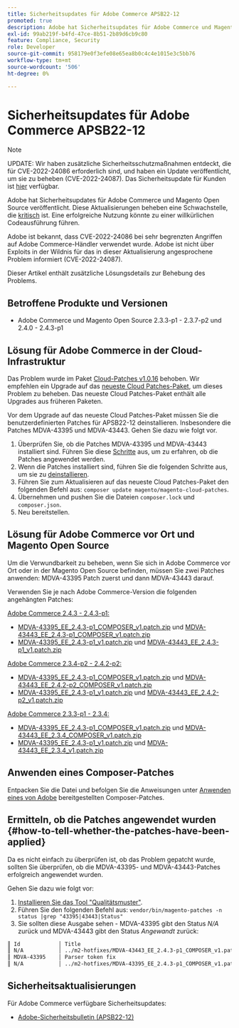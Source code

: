 ```yaml
---
title: Sicherheitsupdates für Adobe Commerce APSB22-12
promoted: true
description: Adobe hat Sicherheitsupdates für Adobe Commerce und Magento Open Source veröffentlicht. Diese Aktualisierungen beheben eine als kritisch eingestufte Schwachstelle. Eine erfolgreiche Nutzung könnte zu einer willkürlichen Codeausführung führen.
exl-id: 99ab219f-b4fd-47ce-8b51-2b89d6cb9c80
feature: Compliance, Security
role: Developer
source-git-commit: 958179e0f3efe08e65ea8b0c4c4e1015e3c5bb76
workflow-type: tm+mt
source-wordcount: '506'
ht-degree: 0%

---
```


# Sicherheitsupdates für Adobe Commerce APSB22-12

>[!NOTE]
>
>UPDATE: Wir haben zusätzliche Sicherheitsschutzmaßnahmen entdeckt, die für CVE-2022-24086 erforderlich sind, und haben ein Update veröffentlicht, um sie zu beheben (CVE-2022-24087). Das Sicherheitsupdate für Kunden ist [hier](https://helpx.adobe.com/security/products/magento/apsb22-12.html) verfügbar.


Adobe hat Sicherheitsupdates für Adobe Commerce und Magento Open Source veröffentlicht. Diese Aktualisierungen beheben eine Schwachstelle, die [kritisch](https://helpx.adobe.com/security/severity-ratings.html) ist. Eine erfolgreiche Nutzung könnte zu einer willkürlichen Codeausführung führen.

Adobe ist bekannt, dass CVE-2022-24086 bei sehr begrenzten Angriffen auf Adobe Commerce-Händler verwendet wurde. Adobe ist nicht über Exploits in der Wildnis für das in dieser Aktualisierung angesprochene Problem informiert (CVE-2022-24087).

Dieser Artikel enthält zusätzliche Lösungsdetails zur Behebung des Problems.

## Betroffene Produkte und Versionen

* Adobe Commerce und Magento Open Source 2.3.3-p1 - 2.3.7-p2 und 2.4.0 - 2.4.3-p1

## Lösung für Adobe Commerce in der Cloud-Infrastruktur

Das Problem wurde im Paket [Cloud-Patches v1.0.16](https://devdocs.magento.com/cloud/release-notes/mcp-release-notes.html?itm_source=devdocs&amp;itm_medium=search_page&amp;itm_campaign=federated_search&amp;itm_term=v1.0.16#v1016) behoben. Wir empfehlen ein Upgrade auf das [neueste Cloud Patches-Paket](https://devdocs.magento.com/cloud/release-notes/mcp-release-notes.html?itm_source=devdocs&amp;itm_medium=search_page&amp;itm_campaign=federated_search&amp;itm_term=v1.0.16#latest), um dieses Problem zu beheben. Das neueste Cloud Patches-Paket enthält alle Upgrades aus früheren Paketen.

Vor dem Upgrade auf das neueste Cloud Patches-Paket müssen Sie die benutzerdefinierten Patches für APSB22-12 deinstallieren. Insbesondere die Patches MDVA-43395 und MDVA-43443. Gehen Sie dazu wie folgt vor.

1. Überprüfen Sie, ob die Patches MDVA-43395 und MDVA-43443 installiert sind. Führen Sie diese [Schritte](#how-to-tell-whether-the-patches-have-been-applied) aus, um zu erfahren, ob die Patches angewendet werden.
1. Wenn die Patches installiert sind, führen Sie die folgenden Schritte aus, um sie zu [deinstallieren](https://devdocs.magento.com/cloud/project/project-patch.html?itm_source=devdocs&amp;itm_medium=search_page&amp;itm_campaign=federated_search&amp;itm_term=uninstall%20patch#revert-a-custom-patch).
1. Führen Sie zum Aktualisieren auf das neueste Cloud Patches-Paket den folgenden Befehl aus: `composer update magento/magento-cloud-patches`.
1. Übernehmen und pushen Sie die Dateien `composer.lock` und `composer.json`.
1. Neu bereitstellen.

## Lösung für Adobe Commerce vor Ort und Magento Open Source

Um die Verwundbarkeit zu beheben, wenn Sie sich in Adobe Commerce vor Ort oder in der Magento Open Source befinden, müssen Sie zwei Patches anwenden: MDVA-43395 Patch zuerst und dann MDVA-43443 darauf.

Verwenden Sie je nach Adobe Commerce-Version die folgenden angehängten Patches:

<u>Adobe Commerce 2.4.3 - 2.4.3-p1:</u>

* [MDVA-43395_EE_2.4.3-p1_COMPOSER_v1.patch.zip](assets/MDVA-43395_EE_2.4.3-p1_COMPOSER_v1.patch.zip) und [MDVA-43443_EE_2.4.3-p1_COMPOSER_v1.patch.zip](assets/MDVA-43443_EE_2.4.3-p1_COMPOSER_v1.patch.zip)
* [MDVA-43395_EE_2.4.3-p1_v1.patch.zip](assets/MDVA-43395_EE_2.4.3-p1_v1.patch.zip) und [MDVA-43443_EE_2.4.3-p1_v1.patch.zip](assets/MDVA-43443_EE_2.4.3-p1_v1.patch.zip)

<u>Adobe Commerce 2.3.4-p2 - 2.4.2-p2:</u>

* [MDVA-43395_EE_2.4.3-p1_COMPOSER_v1.patch.zip](assets/MDVA-43395_EE_2.4.3-p1_COMPOSER_v1.patch.zip) und [MDVA-43443_EE_2.4.2-p2_COMPOSER_v1.patch.zip](assets/MDVA-43443_EE_2.4.2-p2_COMPOSER_v1.patch.zip)
* [MDVA-43395_EE_2.4.3-p1_v1.patch.zip](assets/MDVA-43395_EE_2.4.3-p1_v1.patch.zip) und [MDVA-43443_EE_2.4.2-p2_v1.patch.zip](assets/MDVA-43443_EE_2.4.2-p2_v1.patch.zip)

<u>Adobe Commerce 2.3.3-p1 - 2.3.4:</u>

* [MDVA-43395_EE_2.4.3-p1_COMPOSER_v1.patch.zip](assets/MDVA-43395_EE_2.4.3-p1_COMPOSER_v1.patch.zip) und [MDVA-43443_EE_2.3.4_COMPOSER_v1.patch.zip](assets/MDVA-43443_EE_2.3.4_COMPOSER_v1.patch.zip)
* [MDVA-43395_EE_2.4.3-p1_v1.patch.zip](assets/MDVA-43395_EE_2.4.3-p1_v1.patch.zip) und [MDVA-43443_EE_2.3.4_v1.patch.zip](assets/MDVA-43443_EE_2.3.4_v1.patch.zip)

## Anwenden eines Composer-Patches

Entpacken Sie die Datei und befolgen Sie die Anweisungen unter [Anwenden eines von Adobe](/help/how-to/general/how-to-apply-a-composer-patch-provided-by-magento.md) bereitgestellten Composer-Patches.


## Ermitteln, ob die Patches angewendet wurden {#how-to-tell-whether-the-patches-have-been-applied}

Da es nicht einfach zu überprüfen ist, ob das Problem gepatcht wurde, sollten Sie überprüfen, ob die MDVA-43395- und MDVA-43443-Patches erfolgreich angewendet wurden.

Gehen Sie dazu wie folgt vor:

1. [Installieren Sie das Tool &quot;Qualitätsmuster&quot;](https://devdocs.magento.com/quality-patches/usage.html).
1. Führen Sie den folgenden Befehl aus: `vendor/bin/magento-patches -n status |grep "43395|43443|Status"`
1. Sie sollten diese Ausgabe sehen - MDVA-43395 gibt den Status *N/A* zurück und MDVA-43443 gibt den Status *Angewandt* zurück:

```bash
║ Id            │ Title                                                        │ Category        │ Origin                 │ Status      │ Details                                          ║
║ N/A           │ ../m2-hotfixes/MDVA-43443_EE_2.4.3-p1_COMPOSER_v1.patch      │ Other           │ Local                  │ Applied     │ Patch type: Custom                               ║
║ MDVA-43395    │ Parser token fix                                             │ Other           │ Adobe Commerce Support │ N/A         │ Patch type: Required                             ║
║ N/A           │ ../m2-hotfixes/MDVA-43395_EE_2.4.3-p1_COMPOSER_v1.patch      │ Other           │ Local                  │ N/A         │ Patch type: Custom                               ║
```

## Sicherheitsaktualisierungen

Für Adobe Commerce verfügbare Sicherheitsupdates:

* [Adobe-Sicherheitsbulletin (APSB22-12)](https://helpx.adobe.com/security/products/magento/apsb22-12.html)
